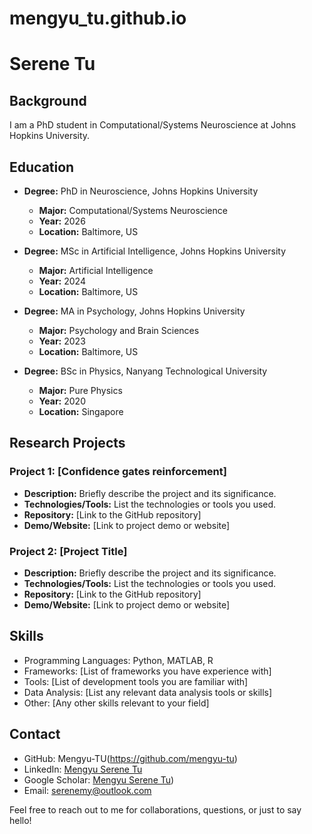 # mengyu_tu.github.io

# Serene Tu

## Background

I am a PhD student in Computational/Systems Neuroscience at Johns Hopkins University. 

## Education

- **Degree:** PhD in Neuroscience, Johns Hopkins University
  - **Major:** Computational/Systems Neuroscience
  - **Year:** 2026
  - **Location:** Baltimore, US

- **Degree:** MSc in Artificial Intelligence, Johns Hopkins University
  - **Major:** Artificial Intelligence
  - **Year:** 2024
  - **Location:** Baltimore, US

- **Degree:** MA in Psychology, Johns Hopkins University
  - **Major:** Psychology and Brain Sciences
  - **Year:** 2023
  - **Location:** Baltimore, US

- **Degree:** BSc in Physics, Nanyang Technological University
  - **Major:** Pure Physics
  - **Year:** 2020
  - **Location:** Singapore

## Research Projects

### Project 1: [Confidence gates reinforcement]

- **Description:** Briefly describe the project and its significance.
- **Technologies/Tools:** List the technologies or tools you used.
- **Repository:** [Link to the GitHub repository]
- **Demo/Website:** [Link to project demo or website]

### Project 2: [Project Title]

- **Description:** Briefly describe the project and its significance.
- **Technologies/Tools:** List the technologies or tools you used.
- **Repository:** [Link to the GitHub repository]
- **Demo/Website:** [Link to project demo or website]

## Skills

- Programming Languages: Python, MATLAB, R
- Frameworks: [List of frameworks you have experience with]
- Tools: [List of development tools you are familiar with]
- Data Analysis: [List any relevant data analysis tools or skills]
- Other: [Any other skills relevant to your field]

## Contact

- GitHub: Mengyu-TU(https://github.com/mengyu-tu)
- LinkedIn: [Mengyu Serene Tu](www.linkedin.com/in/mengyu-tu)
- Google Scholar: [Mengyu Serene Tu](https://scholar.google.com/citations?user=AuGb6q0AAAAJ&hl=en))
- Email: serenemy@outlook.com 

Feel free to reach out to me for collaborations, questions, or just to say hello!

